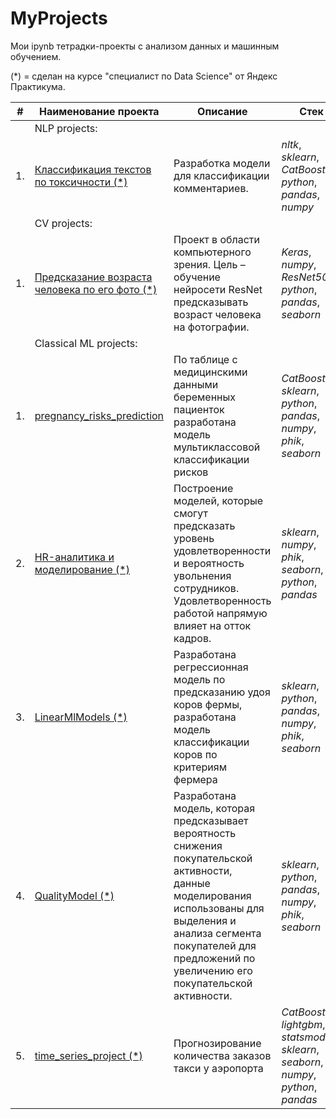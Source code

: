 # MyProjects

Мои ipynb тетрадки-проекты с анализом данных и машинным обучением.

(*) = сделан на курсе "специалист по Data Science" от Яндекс Практикума.

| #    | Наименование проекта                | Описание                                                     | Стек                                                         |
| ---- | ------------------------------------------------------------ | ------------------------------------------------------------ | ------------------------------------------------------------ |
|   | NLP projects:                |                                                      |                                                          |
| 1.   | [Классификация текстов по токсичности (*)](https://github.com/SEKO-1917/Portfolio/tree/main/texts_toxicity_project) | Разработка модели для классификации комментариев. | *nltk*, *sklearn*, *CatBoost*, *python*, *pandas*, *numpy* |
|    | CV projects:                |                                                      |                                                          |
| 1.   | [Предсказание возраста человека по его фото (*)](https://github.com/SEKO-1917/MyProjects/blob/main/AgeFromPhoto) | Проект в области компьютерного зрения. Цель – обучение нейросети ResNet предсказывать возраст человека на фотографии. | *Keras*, *numpy*, *ResNet50*, *python*, *pandas*, *seaborn* |
|    | Classical ML projects:                |                                                      |                                                          |
| 1.   | [pregnancy_risks_prediction](https://colab.research.google.com/drive/1g2KQWOrT3Y0iCvghxgwV1Tc047v9NWc0) | По таблице с медицинскими данными беременных пациенток разработана модель мультиклассовой классификации рисков | *CatBoost*, *sklearn*, *python*, *pandas*, *numpy*, *phik*, *seaborn* |
| 2.   | [HR-аналитика и моделирование (*)](https://github.com/SEKO-1917/My-Yandex-Projects-from-Data-Science-course/tree/main/HR_project) | Построение моделей, которые смогут предсказать уровень удовлетворенности и вероятность увольнения сотрудников. Удовлетворенность работой напрямую влияет на отток кадров. | *sklearn*, *numpy*, *phik*, *seaborn*, *python*, *pandas*  |
| 3.   | [LinearMlModels (*)](https://colab.research.google.com/drive/17UGZtDejEsHDywdB89_I4YCN1jNOLXtH) | Разработана регрессионная модель по предсказанию удоя коров фермы, разработана модель классификации коров по критериям фермера | *sklearn*, *python*, *pandas*, *numpy*, *phik*, *seaborn* |
| 4.   | [QualityModel (*)](https://colab.research.google.com/drive/101_vGjsry5QlySICcxugCfpfsD7Qshvz) | Разработана модель, которая предсказывает вероятность снижения покупательской активности, данные моделирования использованы для выделения и анализа сегмента покупателей для предложений по увеличению его покупательской активности. | *sklearn*, *python*, *pandas*, *numpy*, *phik*, *seaborn* |
| 5.   | [time_series_project (*)](https://github.com/SEKO-1917/MyProjects/tree/main/time_series_project) | Прогнозирование количества заказов такси у аэропорта | *CatBoost*, *lightgbm*, *statsmodels*, *sklearn*, *seaborn*, *numpy*, *python*, *pandas* |
